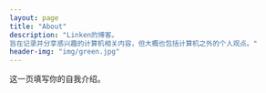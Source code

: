 ```yaml
---
layout: page
title: "About"
description: "Linken的博客。
旨在记录并分享感兴趣的计算机相关内容，但大概也包括计算机之外的个人观点。" 
header-img: "img/green.jpg"
---
```


这一页填写你的自我介绍。






